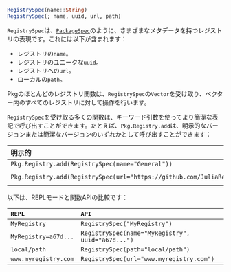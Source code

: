 ```julia
RegistrySpec(name::String)
RegistrySpec(; name, uuid, url, path)
```

`RegistrySpec`は、[`PackageSpec`](@ref)のように、さまざまなメタデータを持つレジストリの表現です。これには以下が含まれます：

  * レジストリの`name`。
  * レジストリのユニークな`uuid`。
  * レジストリへの`url`。
  * ローカルの`path`。

Pkgのほとんどのレジストリ関数は、`RegistrySpec`の`Vector`を受け取り、ベクター内のすべてのレジストリに対して操作を行います。

`RegistrySpec`を受け取る多くの関数は、キーワード引数を使ってより簡潔な表記で呼び出すことができます。たとえば、`Pkg.Registry.add`は、明示的なバージョンまたは簡潔なバージョンのいずれかとして呼び出すことができます：

| 明示的                                                                                     | 簡潔                                                                         |
|:--------------------------------------------------------------------------------------- |:-------------------------------------------------------------------------- |
| `Pkg.Registry.add(RegistrySpec(name="General"))`                                        | `Pkg.Registry.add(name = "General")`                                       |
| `Pkg.Registry.add(RegistrySpec(url="https://github.com/JuliaRegistries/General.git")))` | `Pkg.Registry.add(url = "https://github.com/JuliaRegistries/General.git")` |

以下は、REPLモードと関数APIの比較です：

| `REPL`               | `API`                                             |
|:-------------------- |:------------------------------------------------- |
| `MyRegistry`         | `RegistrySpec("MyRegistry")`                      |
| `MyRegistry=a67d...` | `RegistrySpec(name="MyRegistry", uuid="a67d...")` |
| `local/path`         | `RegistrySpec(path="local/path")`                 |
| `www.myregistry.com` | `RegistrySpec(url="www.myregistry.com")`          |

```
